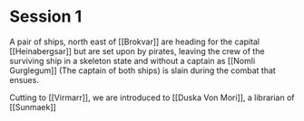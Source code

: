 # Session 1

A pair of ships, north east of [[Brokvar]] are heading for the capital [[Heinabergsar]] but are set upon by pirates, leaving the crew of the surviving ship in a skeleton state and without a captain as [[Nomli Gurglegum]] (The captain of both ships) is slain during the combat that ensues.

Cutting to [[Virmarr]], we are introduced to [[Duska Von Mori]], a librarian of [[Sunmaek]]